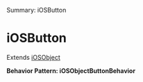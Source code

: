 Summary: iOSButton

# iOSButton

Extends [iOSObject](iOSObject.md)





**Behavior Pattern: iOSObjectButtonBehavior**


<!-- ============================== property summary ========================== -->

	
<!-- ============================== action summary ========================== -->


<!-- ============================== property detail ========================== -->
	
	
<!-- ============================== action detail ========================== -->
		


